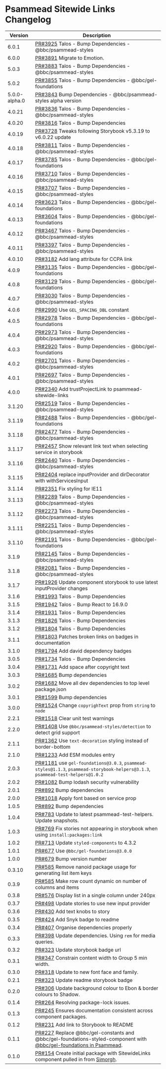 # Psammead Sitewide Links Changelog

<!-- prettier-ignore -->
| Version | Description |
|---------|-------------|
| 6.0.1 | [PR#3925](https://github.com/bbc/psammead/pull/3925) Talos - Bump Dependencies - @bbc/psammead-styles |
| 6.0.0 | [PR#3891](https://github.com/bbc/psammead/pull/3891) Migrate to Emotion. |
| 5.0.3 | [PR#3883](https://github.com/bbc/psammead/pull/3883) Talos - Bump Dependencies - @bbc/psammead-styles |
| 5.0.2 | [PR#3855](https://github.com/bbc/psammead/pull/3855) Talos - Bump Dependencies - @bbc/gel-foundations |
| 5.0.0-alpha.0 | [PR#3843](https://github.com/bbc/psammead/pull/3843) Bump Dependencies - @bbc/psammead-styles alpha version |
| 4.0.21 | [PR#3836](https://github.com/bbc/psammead/pull/3836) Talos - Bump Dependencies - @bbc/psammead-styles |
| 4.0.20 | [PR#3816](https://github.com/bbc/psammead/pull/3816) Talos - Bump Dependencies |
| 4.0.19 | [PR#3728](https://github.com/bbc/psammead/pull/3728) Tweaks following Storybook v5.3.19 to v6.0.22 update |
| 4.0.18 | [PR#3811](https://github.com/bbc/psammead/pull/3811) Talos - Bump Dependencies - @bbc/psammead-styles |
| 4.0.17 | [PR#3785](https://github.com/bbc/psammead/pull/3785) Talos - Bump Dependencies - @bbc/gel-foundations |
| 4.0.16 | [PR#3710](https://github.com/bbc/psammead/pull/3710) Talos - Bump Dependencies - @bbc/psammead-styles |
| 4.0.15 | [PR#3707](https://github.com/bbc/psammead/pull/3707) Talos - Bump Dependencies - @bbc/psammead-styles |
| 4.0.14 | [PR#3623](https://github.com/bbc/psammead/pull/3623) Talos - Bump Dependencies - @bbc/gel-foundations |
| 4.0.13 | [PR#3604](https://github.com/bbc/psammead/pull/3604) Talos - Bump Dependencies - @bbc/gel-foundations |
| 4.0.12 | [PR#3467](https://github.com/bbc/psammead/pull/3467) Talos - Bump Dependencies - @bbc/psammead-styles |
| 4.0.11 | [PR#3397](https://github.com/bbc/psammead/pull/3397) Talos - Bump Dependencies - @bbc/psammead-styles |
| 4.0.10 | [PR#3182](https://github.com/bbc/psammead/pull/3182) Add lang attribute for CCPA link |
| 4.0.9 | [PR#3135](https://github.com/bbc/psammead/pull/3135) Talos - Bump Dependencies - @bbc/gel-foundations |
| 4.0.8 | [PR#3129](https://github.com/bbc/psammead/pull/3129) Talos - Bump Dependencies - @bbc/gel-foundations |
| 4.0.7 | [PR#3030](https://github.com/bbc/psammead/pull/3030) Talos - Bump Dependencies - @bbc/psammead-styles |
| 4.0.6 | [PR#2990](https://github.com/bbc/psammead/pull/2990) Use `GEL_SPACING_DBL` constant |
| 4.0.5 | [PR#2978](https://github.com/bbc/psammead/pull/2978) Talos - Bump Dependencies - @bbc/gel-foundations |
| 4.0.4 | [PR#2973](https://github.com/bbc/psammead/pull/2973) Talos - Bump Dependencies - @bbc/psammead-styles |
| 4.0.3 | [PR#2920](https://github.com/bbc/psammead/pull/2920) Talos - Bump Dependencies - @bbc/gel-foundations |
| 4.0.2 | [PR#2701](https://github.com/bbc/psammead/pull/2701) Talos - Bump Dependencies - @bbc/psammead-styles |
| 4.0.1 | [PR#2697](https://github.com/bbc/psammead/pull/2697) Talos - Bump Dependencies - @bbc/psammead-styles |
| 4.0.0 | [PR#2340](https://github.com/bbc/psammead/pull/2340) Add trustProjectLink to psammead-sitewide-links |
| 3.1.20 | [PR#2519](https://github.com/bbc/psammead/pull/2519) Talos - Bump Dependencies - @bbc/psammead-styles |
| 3.1.19 | [PR#2488](https://github.com/bbc/psammead/pull/2488) Talos - Bump Dependencies - @bbc/gel-foundations |
| 3.1.18 | [PR#2477](https://github.com/bbc/psammead/pull/2477) Talos - Bump Dependencies - @bbc/psammead-styles |
| 3.1.17 | [PR#2457](https://github.com/bbc/psammead/pull/2457) Show relevant link text when selecting service in storybook |
| 3.1.16 | [PR#2440](https://github.com/bbc/psammead/pull/2440) Talos - Bump Dependencies - @bbc/psammead-styles |
| 3.1.15 | [PR#2404](https://github.com/bbc/psammead/pull/2404) replace inputProvider and dirDecorator with withServicesInput |
| 3.1.14 | [PR#2351](https://github.com/bbc/psammead/pull/2351) Fix styling for IE11 |
| 3.1.13 | [PR#2289](https://github.com/bbc/psammead/pull/2289) Talos - Bump Dependencies - @bbc/psammead-styles |
| 3.1.12 | [PR#2273](https://github.com/bbc/psammead/pull/2273) Talos - Bump Dependencies - @bbc/psammead-styles |
| 3.1.11 | [PR#2251](https://github.com/bbc/psammead/pull/2251) Talos - Bump Dependencies - @bbc/psammead-styles |
| 3.1.10 | [PR#2191](https://github.com/bbc/psammead/pull/2191) Talos - Bump Dependencies - @bbc/gel-foundations |
| 3.1.9 | [PR#2145](https://github.com/bbc/psammead/pull/2145) Talos - Bump Dependencies - @bbc/psammead-styles |
| 3.1.8 | [PR#2081](https://github.com/bbc/psammead/pull/2081) Talos - Bump Dependencies - @bbc/psammead-styles |
| 3.1.7 | [PR#1926](https://github.com/bbc/psammead/pull/1926) Update component storybook to use latest inputProvider changes |
| 3.1.6 | [PR#1993](https://github.com/bbc/psammead/pull/1993) Talos - Bump Dependencies |
| 3.1.5 | [PR#1942](https://github.com/bbc/psammead/pull/1942) Talos - Bump React to 16.9.0 |
| 3.1.4 | [PR#1931](https://github.com/bbc/psammead/pull/1931) Talos - Bump Dependencies |
| 3.1.3 | [PR#1826](https://github.com/bbc/psammead/pull/1826) Talos - Bump Dependencies |
| 3.1.2 | [PR#1804](https://github.com/bbc/psammead/pull/1804) Talos - Bump Dependencies |
| 3.1.1 | [PR#1803](https://github.com/bbc/psammead/pull/1803/) Patches broken links on badges in documentation |
| 3.1.0 | [PR#1794](https://github.com/bbc/psammead/pull/1794) Add david dependency badges |
| 3.0.5 | [PR#1734](https://github.com/bbc/psammead/pull/1734) Talos - Bump Dependencies |
| 3.0.4   | [PR#1731](https://github.com/bbc/psammead/pull/1731) Add space after copyright text |
| 3.0.3   | [PR#1685](https://github.com/bbc/psammead/pull/1685) Bump dependencies |
| 3.0.2 | [PR#1682](https://github.com/bbc/psammead/pull/1682) Move all dev dependencies to top level package.json |
| 3.0.1 | [PR#1599](https://github.com/bbc/psammead/pull/1599) Bump dependencies |
| 3.0.0 | [PR#1524](https://github.com/bbc/psammead/pull/1524) Change `copyrighText` prop from `string` to `node`  |
| 2.2.1 | [PR#1518](https://github.com/bbc/psammead/pull/1518) Clear unit test warnings |
| 2.2.0 | [PR#1408](https://github.com/bbc/psammead/pull/1408) Use `@bbc/psammead-styles/detection` to detect grid support |
| 2.1.1 | [PR#1362](https://github.com/bbc/psammead/pull/1362) Use `text-decoration` styling instead of border-bottom |
| 2.1.0 | [PR#1233](https://github.com/bbc/psammead/pull/1233) Add ESM modules entry |
| 2.0.3 | [PR#1181](https://github.com/bbc/psammead/pull/1181) use `gel-foundations@3.0.3`, `psammead-styles@1.1.3`, `psammead-storybook-helpers@3.1.3`, `psammead-test-helpers@1.0.2` |
| 2.0.2 | [PR#1082](https://github.com/bbc/psammead/pull/1082) Bump lodash security vulnerability |
| 2.0.1 | [PR#892](https://github.com/bbc/psammead/pull/892) Bump dependencies |
| 2.0.0 | [PR#1018](https://github.com/bbc/psammead/pull/1018) Apply font based on service prop |
| 1.0.5 | [PR#892](https://github.com/bbc/psammead/pull/892) Bump dependencies |
| 1.0.4 | [PR#783](https://github.com/bbc/psammead/pull/783) Update to latest psammead-test-helpers. Update snapshots. |
| 1.0.3 | [PR#769](https://github.com/bbc/psammead/pull/769) Fix stories not appearing in storybook when using `install:packages:link` |
| 1.0.2 | [PR#713](https://github.com/bbc/psammead/pull/713) Update `styled-components` to 4.3.2 |
| 1.0.1 | [PR#677](https://github.com/bbc/psammead/pull/677) Use `@bbc/gel-foundations@3.0.0` |
| 1.0.0 | [PR#679](https://github.com/bbc/psammead/pull/679) Bump version number |
| 0.3.10 | [PR#585](https://github.com/bbc/psammead/pull/604) Remove nanoid package usage for generating list item keys |
| 0.3.9 | [PR#585](https://github.com/bbc/psammead/pull/585) Make row count dynamic on number of columns and items |
| 0.3.8 | [PR#576](https://github.com/bbc/psammead/pull/576) Display list in a single column under 240px |
| 0.3.7 | [PR#498](https://github.com/bbc/psammead/pull/498) Update stories to use new input provider |
| 0.3.6 | [PR#430](https://github.com/bbc/psammead/pull/430) Add text knobs to story |
| 0.3.5 | [PR#424](https://github.com/bbc/psammead/pull/424) Add Snyk badge to readme |
| 0.3.4 | [PR#407](https://github.com/bbc/psammead/pull/407) Organise dependencies properly |
| 0.3.3 | [PR#398](https://github.com/bbc/psammead/pull/398) Update dependencies. Using `rem` for media queries. |
| 0.3.2 | [PR#323](https://github.com/bbc/psammead/pull/323) Update storybook badge url |
| 0.3.1 | [PR#347](https://github.com/bbc/psammead/pull/347) Constrain content width to Group 5 min width. |
| 0.3.0 | [PR#318](https://github.com/bbc/psammead/pull/318) Update to new font face and family. |
| 0.2.1 | [PR#323](https://github.com/bbc/psammead/pull/323) Update readme storybook badge |
| 0.2.0 | [PR#306](https://github.com/bbc/psammead/pull/306) Update background colour to Ebon & border colours to Shadow. |
| 0.1.4 | [PR#264](https://github.com/bbc/psammead/pull/264) Resolving package-lock issues. |
| 0.1.3 | [PR#245](https://github.com/bbc/psammead/pull/245) Ensures documentation consistent across component packages. |
| 0.1.2 | [PR#231](https://github.com/bbc/psammead/pull/231) Add link to Storybook to README |
| 0.1.1 | [PR#227](https://github.com/bbc/psammead/pull/227) Replace @bbc/gel-constants and @bbc/gel-foundations-styled-component with [@bbc/gel-foundations in Psammead](https://github.com/bbc/psammead/issues/226). |
| 0.1.0 | [PR#154](https://github.com/bbc/psammead/pull/154) Create initial package with SitewideLinks component pulled in from [Simorgh](https://github.com/BBC-News/simorgh). |
